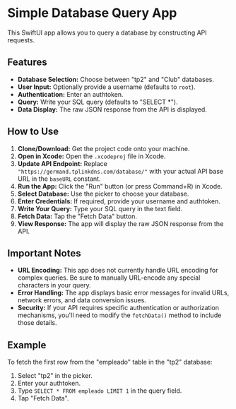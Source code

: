 # Simple Database Query App

This SwiftUI app allows you to query a database by constructing API requests.

## Features

- **Database Selection:** Choose between "tp2" and "Club" databases.
- **User Input:** Optionally provide a username (defaults to `root`).
- **Authentication:** Enter an authtoken.
- **Query:**  Write your SQL query (defaults to "SELECT *").
- **Data Display:** The raw JSON response from the API is displayed.

## How to Use

1. **Clone/Download:** Get the project code onto your machine.
2. **Open in Xcode:**  Open the `.xcodeproj` file in Xcode.
3. **Update API Endpoint:** Replace `"https://germand.tplinkdns.com/database/"` with your actual API base URL in the `baseURL` constant.
4. **Run the App:** Click the "Run" button (or press Command+R) in Xcode.
5. **Select Database:** Use the picker to choose your database.
6. **Enter Credentials:** If required, provide your username and authtoken.
7. **Write Your Query:** Type your SQL query in the text field.
8. **Fetch Data:** Tap the "Fetch Data" button.
9. **View Response:** The app will display the raw JSON response from the API.

## Important Notes

- **URL Encoding:** This app does not currently handle URL encoding for complex queries. Be sure to manually URL-encode any special characters in your query.
- **Error Handling:** The app displays basic error messages for invalid URLs, network errors, and data conversion issues.
- **Security:** If your API requires specific authentication or authorization mechanisms, you'll need to modify the `fetchData()` method to include those details.

## Example

To fetch the first row from the "empleado" table in the "tp2" database:

1. Select "tp2" in the picker.
2. Enter your authtoken.
3. Type `SELECT * FROM empleado LIMIT 1` in the query field.
4. Tap "Fetch Data".


